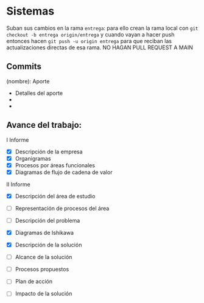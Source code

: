 # Sistemas

Suban sus cambios en la rama `entrega`: para ello  crean la rama local con  `git checkout -b entrega origin/entrega`  y cuando vayan a hacer push entonces hacen `git push -u origin entrega` para que reciban las actualizaciones directas de esa rama. NO HAGAN PULL REQUEST A MAIN

## Commits
(nombre): Aporte
- Detalles del aporte
- 
- 

## Avance del trabajo:

I Informe

- [X] Descripción de la empresa
- [X] Organigramas
- [X] Procesos por áreas funcionales
- [X] Diagramas de flujo de cadena de valor

II Informe
- [X] Descripción del área de estudio
- [ ] Representación de procesos del área
- [ ] Descripción del problema
- [X] Diagramas de Ishikawa
- [X] Descripción de la solución
- [ ] Alcance de la solución
- [ ] Procesos propuestos
- [ ] Plan de acción
- [ ] Impacto de la solución





   


